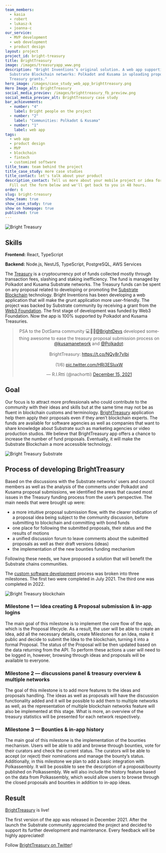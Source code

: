 ```yaml
---
team_members:
  - kasia
  - robert
  - lukasz-k
  - joanna-c
our_service:
  - MVP development
  - web development
  - product design
layout: project
project_id: bright-treasury
title: BrightTreasury
image: /images/treasuryapp_www.png
description: "Bright Inventions’s original solution. A web app supporting
  Substrate Blockchain networks: Polkadot and Kusama in uploading proposals for
  Treasury grants."
hero_image: /images/case_study_web_app_brighttreasury.png
Hero Image_alt: BrightTreasury
social_media_previev: /images/brighttreasury_fb_preview.png
social_media_previev_alt: BrightTreasury case study
bar_achievements:
  - number: "4"
    label: Bright people on the project
  - number: "2"
    label: "Communities: Polkadot & Kusama"
  - number: "1"
    label: web app
tags:
  - web app
  - product design
  - MVP
  - blockchain
  - fintech
  - customized software
title_team: team behind the project
title_case_study: more case studies
title_contact: let's talk about your product
description_contact: Tell us more about your mobile project or idea for an app.
  Fill out the form below and we'll get back to you in 48 hours.
order: 6
slug: bright-treasury
show_team: true
show_case_study: true
show on homepage: true
published: true
---
```

![Bright Treasury](/images/treasuryappwww.png)

<TitleWithIcon sectionTitle='main features of BrightTreasury:' titleIcon='/images/main_features_icon.png' titleIconAlt='Main features of BrightTreasury:' />

<SliderText sliderElements='[{"title":"intuitive treasury submissions","description":"An intuitive, two-step flow for submitting proposals (Idea -> Proposal)."},{"description":"In-app module for more detailed proposal descriptions (like adding milestones) connected with the proposal related discussion and reporting progress on approved proposals.","title":"In-app module"},{"title":"proposals overview","description":"Clear overview of the submitted proposals matched with derived motions and their results"},{"description":"Historical overview of the past spending periods’ proposals that were submitted using the app.","title":"historical overview "},{"title":"bounties mechanism","description":"The first app with dedicated bounties implementation."},{"title":"in-app login","description":"Login with Web3 account or email."}]' />

## Skills

**Frontend:** React, TypeScript

**Backend:** Node.js, NestJS, TypeScript, PostgreSQL, AWS Services



<TitleWithIcon sectionTitle='about BrightTreasury' titleIcon='/images/three_flags.svg' titleIconAlt='about BrightTreasury' />

<YouTubeEmbed url='https://www.youtube.com/watch?v=AKe5HynDQnU' />

The [Treasury](https://wiki.polkadot.network/docs/learn-treasury) is a cryptocurrency pot of funds collected mostly through transaction fees, slashing and staking inefficiency. The fund is managed by Polkadot and Kusama Substrate networks. The Treasury funds can be spent on any proposal related to developing or promoting the [Substrate Blockchain](/blog/5-benefits-of-substrate-blockchain) technology. Bright Inventions has been developing a web application that will make the grunt application more user-friendly. The project was backed by Substrate community by receiving a grant from the [Web3 Foundation](https://web3.foundation/). The first stage of development was funded by Web3 Foundation. Now the app is 100% supported by Polkadot and Kusama Treasuries.

<center><blockquote class="twitter-tweet"><p lang="en" dir="ltr">PSA to the DotSama community 💻🤩🎉<a href="https://twitter.com/BrightDevs?ref_src=twsrc%5Etfw">@BrightDevs</a> developed something awesome to ease the treasury proposal submission process on <a href="https://twitter.com/kusamanetwork?ref_src=twsrc%5Etfw">@kusamanetwork</a> and <a href="https://twitter.com/Polkadot?ref_src=twsrc%5Etfw">@Polkadot</a>: <br /><br />BrightTreasury: <a href="https://t.co/NQy8r7vIbi">https://t.co/NQy8r7vIbi</a> <br/><br/>(1/6) <a href="https://t.co/HRi3ESluxW">pic.twitter.com/HRi3ESluxW</a></p>&mdash; R.I.Rtti (@nachortti) <a href="https://twitter.com/nachortti/status/1471109810322030596?ref_src=twsrc%5Etfw">December 15, 2021</a></blockquote> <script async src="https://platform.twitter.com/widgets.js" charset="utf-8"></script></center>

## Goal

Our focus is to attract more professionals who could contribute to the community with their ideas and skills but at the same time may not be as fluent in blockchain customs and terminology. [BrightTreasury](https://treasury.bright.dev?utm_source=referral&utm_medium=bright_website&utm_campaign=case_study_bright) application help them apply their proposals even if they aren’t blockchain experts. The funds are available for software agencies as well as companies that want to share knowledge about Substrate such as marketing agencies or video production studios. We believe that BrightTreasury app offers a chance to increase the number of fund proposals. Eventually, it will make the Substrate Blockchain a more accessible technology.

![Bright Treasury Substrate](/images/treasuryapp_www.png)

## Process of developing BrightTreasury

Based on the discussions with the Substrate networks’ users and council members as well as the analysis of the comments under Polkadot and Kusama proposal submissions, we identified the areas that caused most issues in the Treasury funding process from the user’s perspective. The main needs that were brought up were:

* a more intuitive proposal submission flow, with the clearer indication of a proposal idea being subject to the community discussion, before submitting to blockchain and committing with bond funds 
* one place for following the submitted proposals, their status and the results of motions
* a unified discussion forum to leave comments about the submitted proposals as well as their draft versions (ideas)
* the implementation of the new bounties funding mechanism

Following these needs, we have proposed a solution that will benefit the Substrate chains communities.

The [custom software development](/our-areas/custom-software-development) process was broken into three milestones. The first two were completed in July 2021. The third one was completed in 2022. 

![Bright Treasury blockchain](/images/treasury_www_3.png)

### Milestone 1 — Idea creating & Proposal submission & in-app logins

The main goal of this milestone is to implement the core flow of the app, which is the Proposal lifecycle. As a result, the user will be able to create an Idea, add all the necessary details, create Milestones for an Idea, make it public and decide to submit the Idea to the blockchain, turning it into a formal Proposal. The status of the Proposal will be then updated based on the data returning from the API. To perform these actions a user will need to be logged in, however, browsing through ideas and proposals will be available to everyone. 

### Milestone 2 — discussions panel & treasury overview & multiple networks

The goal of this milestone is to add more features to the ideas and proposals handling. The ideas as well as proposals will have the discussion functionality added and it will be possible to add them to multiple networks as well, as the representation of multiple blockchain networks feature will also be implemented at this stage. What is more, an overview of the treasury statistics will be presented for each network respectively. 

### Milestone 3 — Bounties & in-app history

The main goal of this milestone is the implementation of the bounties mechanism. Users will be able to add and browse through bounties, vote for their curators and check the current status. The curators will be able to accept (or reject) their nominations and manage the bounty’s status. Additionally, in this milestone we plan to add a basic integration with Polkassembly. It will be possible to see the description of a proposal/bounty published on Polkassembly. We will also include the history feature based on the data from Polkassembly, which would allow users to browse through the closed proposals and bounties in addition to in-app ideas.

## Result

[BrightTreasury](https://treasury.bright.dev?utm_source=referral&utm_medium=bright_website&utm_campaign=case_study_bright2) is live! 

The first version of the app was released in December 2021. After the launch the Substrate community appreciated the project and decided to support its further development and maintenance. Every feedback will be highly appreciated! 

Follow [BrightTreasury on Twitter](https://twitter.com/BrightTreasury)!